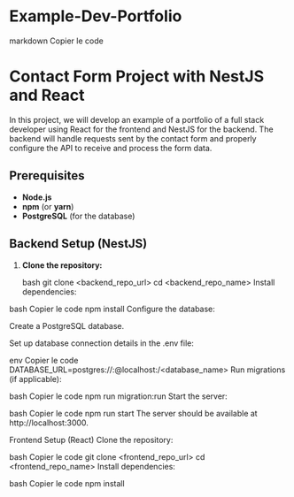 # Example-Dev-Portfolio

markdown
Copier le code
# Contact Form Project with NestJS and React

In this project, we will develop an example of a portfolio of a full stack developer using React for the frontend and NestJS for the backend. The backend will handle requests sent by the contact form and properly configure the API to receive and process the form data.

## Prerequisites

- **Node.js** 
- **npm** (or **yarn**)
- **PostgreSQL** (for the database)

## Backend Setup (NestJS)

1. **Clone the repository:**

   bash
   git clone <backend_repo_url>
   cd <backend_repo_name>
Install dependencies:

bash
Copier le code
npm install
Configure the database:

Create a PostgreSQL database.

Set up database connection details in the .env file:

env
Copier le code
DATABASE_URL=postgres://<user>:<password>@localhost:<port>/<database_name>
Run migrations (if applicable):

bash
Copier le code
npm run migration:run
Start the server:

bash
Copier le code
npm run start
The server should be available at http://localhost:3000.

Frontend Setup (React)
Clone the repository:

bash
Copier le code
git clone <frontend_repo_url>
cd <frontend_repo_name>
Install dependencies:

bash
Copier le code
npm install
